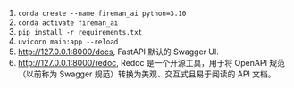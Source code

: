 1. `conda create --name fireman_ai python=3.10`
1. `conda activate fireman_ai`
1. `pip install -r requirements.txt`
1. `uvicorn main:app --reload`
1. http://127.0.0.1:8000/docs, FastAPI 默认的 Swagger UI.
1. http://127.0.0.1:8000/redoc, Redoc 是一个开源工具，用于将 OpenAPI 规范（以前称为 Swagger 规范）转换为美观、交互式且易于阅读的 API 文档。